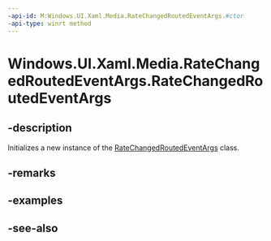 ```yaml
---
-api-id: M:Windows.UI.Xaml.Media.RateChangedRoutedEventArgs.#ctor
-api-type: winrt method
---
```


<!-- Method syntax
public RateChangedRoutedEventArgs()
-->

# Windows.UI.Xaml.Media.RateChangedRoutedEventArgs.RateChangedRoutedEventArgs

## -description
Initializes a new instance of the [RateChangedRoutedEventArgs](ratechangedroutedeventargs.md) class.


## -remarks

## -examples

## -see-also

